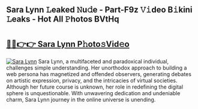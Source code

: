 ## Sara Lynn 𝙻eaked 𝙽u𝚍e - Part-F9z 𝚅𝚒deo B𝚒kini 𝙻eaks - Hot All 𝙿hotos BVtHq

# <h2><a href="http://ld3el6.urlbe.top/?page=Sara+Lynn">🔗🔗👉👉 Sara Lynn P𝚑oto𝚜Vid𝚎o</a></h2>

[![Sara Lynn](https://i.imgur.com/eBuTRDB.gif)](http://ld3el6.urlbe.top/?page=Sara+Lynn)
Sara Lynn, a multifaceted and paradoxical individual, challenges simple understanding. Her unorthodox approach to building a web persona has magnetized and offended observers, generating debates on artistic expression, privacy, and the intricacies of virtual societies. Although her future course is unknown, her role in redefining the digital sphere is unquestionable. With unwavering dedication and undeniable charm, Sara Lynn journey in the online universe is unending.

